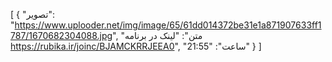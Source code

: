 [
  {
    "تصویر": "https://www.uplooder.net/img/image/65/61dd014372be31e1a871907633ff1787/1670682304088.jpg",
    "متن": "لینک در برنامه https://rubika.ir/joinc/BJAMCKRRJEEA0",
    "ساعت": "21:55"
  }
]
